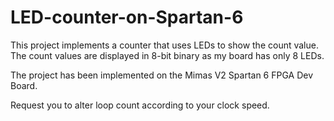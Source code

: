 # LED-counter-on-Spartan-6

This project implements a counter that uses LEDs to show the count value. 
The count values are displayed in 8-bit binary as my board has only 8 LEDs.

The project has been implemented on the Mimas V2 Spartan 6 FPGA Dev Board.

Request you to alter loop count according to your clock speed.
